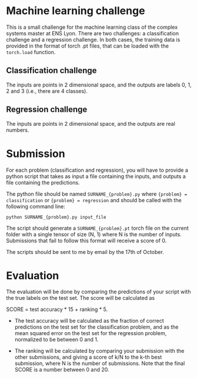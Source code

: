 # Machine learning challenge

This is a small challenge for the machine learning class of the complex systems master 
at ENS Lyon. There are two challenges: a classification challenge and a regression challenge. In both cases, the training data
is provided in the format of torch .pt files, that can be loaded with the `torch.load` function.

## Classification challenge

The inputs are points in 2 dimensional space, and the outputs are labels 0, 1, 2 and 3 (i.e., there are 4 classes).

## Regression challenge

The inputs are points in 2 dimensional space, and the outputs are real numbers. 


# Submission

For each problem (classification and regression), you will have to provide a python script
that takes as input a file containing the inputs, and outputs a file containing the predictions. 

The python file should be named `SURNAME_{problem}.py` where `{problem} = classification` or `{problem} = regression`
and should be called with the following command line:

```
python SURNAME_{problem}.py input_file
```

The script should generate a `SURNAME_{problem}.pt` torch file on the current folder
with a single tensor of size (N, 1) where N is the number of inputs. Submissions that fail to follow this format will
receive a score of 0.

The scripts should be sent to me by email by the 17th of October.


# Evaluation

The evaluation will be done by comparing the predictions of your script with the true labels on the test set.
The score will be calculated as

SCORE = test accuracy * 15 + ranking * 5.

- The test accuracy will be calculated as the fraction of correct predictions on the test set for the classification problem,
and as the mean squared error on the test set for the regression problem, normalized to be between 0 and 1.

- The ranking will be calculated by comparing your submission with the other submissions, 
and giving a score of k/N to the k-th best submission, where N is the number of submissions.
Note that the final SCORE is a number between 0 and 20.
